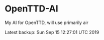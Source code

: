 # OpenTTD-AI
My AI for OpenTTD, will use primarily air

Latest backup: Sun Sep 15 12:27:01 UTC 2019
